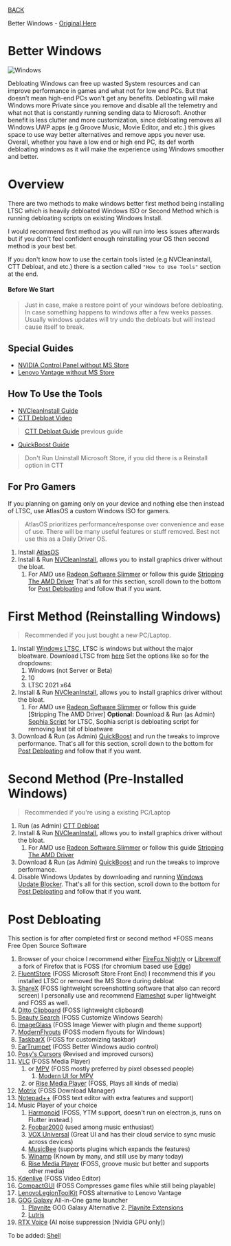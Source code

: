 
[BACK](..)

Better Windows - [Original Here](https://rentry.co/better-windows)

# Better Windows
![Windows](https://icon-library.com/images/windows-10-logo-icon/windows-10-logo-icon-16.jpg)

Debloating Windows can free up wasted System resources and can improve performance in games and what not for low end PCs. But that doesn't mean high-end PCs won't get any benefits. Debloating will make Windows more Private since you remove and disable all the telemetry and what not that is constantly running sending data to Microsoft. Another benefit is less clutter and more customization, since debloating removes all Windows UWP apps (e.g Groove Music, Movie Editor, and etc.) this gives space to use way better alternatives and remove apps you never use. Overall, whether you have a low end or high end PC, its def worth debloating windows as it will make the experience using Windows smoother and better.

# Overview
There are two methods to make windows better first method being installing LTSC which is heavily debloated Windows ISO or Second Method which is running debloating scripts on existing Windows Install.

I would recommend first method as you will run into less issues afterwards but if you don't feel confident enough reinstalling your OS then second method is your best bet.

If you don't know how to use the certain tools listed (e.g NVCleaninstall, CTT Debloat, and etc.) there is a section called `"How to Use Tools"` section at the end.

#### Before We Start
>	Just in case, make a restore point of your windows before debloating. In case something happens to windows after a few weeks passes. Usually windows updates will try undo the debloats but will instead cause itself to break.

## Special Guides
- [NVIDIA Control Panel without MS Store](./gaydia)
- [Lenovo Vantage without MS Store](./lenbian)


## How To Use the Tools
- [NVCleanInstall Guide](./NVCleanInstall)
- [CTT Debloat Video](https://youtu.be/tPRv-ATUBe4)
> [CTT Debloat Guide](./CitrusDebloater) previous guide
- [QuickBoost Guide](./quickboost)
>	Don't Run Uninstall Microsoft Store, if you did there is a Reinstall option in CTT

## For Pro Gamers
If you planning on gaming only on your device and nothing else then instead of LTSC, use AtlasOS a custom Windows ISO for gamers.
>	AtlasOS prioritizes performance/response over convenience and ease of use. There will be many useful features or stuff removed. Best not use this as a Daily Driver OS.
1. Install [AtlasOS](https://atlasos.net/)
2. Install & Run [NVCleanInstall](https://www.techpowerup.com/download/techpowerup-nvcleanstall/), allows you to install graphics driver without the bloat.
	1. For AMD use [Radeon Software Slimmer](https://github.com/GSDragoon/RadeonSoftwareSlimmer) or follow this guide [Stripping The AMD Driver](https://rentry.co/AMDDebloat)
That's all for this section, scroll down to the bottom for [Post Debloating](https://biblioklept.github.io/other/mirror/better-windows#post-debloating) and follow that if you want.

# First Method (Reinstalling Windows)
>	Recommended if you just bought a new PC/Laptop.
1. Install [Windows LTSC](https://supreme-gamers.com/t/windows-10-ltsc-the-best-windows-10-version-ever.845/), LTSC is windows but without the major bloatware.
	Download LTSC from [here](https://bobpony.com/downloads/) 
	Set the options like so for the dropdowns: 
	1. Windows (not Server or Beta) 
	2. 10 
	3. LTSC 2021 x64
2. Install & Run [NVCleanInstall](https://www.techpowerup.com/download/techpowerup-nvcleanstall/), allows you to install graphics driver without the bloat.
	1. For AMD use [Radeon Software Slimmer](https://github.com/GSDragoon/RadeonSoftwareSlimmer) or follow this guide [Stripping The AMD Driver]
	**Optional:** Download & Run (as Admin) [Sophia Script](https://github.com/farag2/Sophia-Script-for-Windows) for LTSC, Sophia script is debloating script for removing last bit of bloatware
3. Download & Run (as Admin) [QuickBoost](https://github.com/SanGraphic/QuickBoost) and run the tweaks to improve performance.
That's all for this section, scroll down to the bottom for [Post Debloating](https://biblioklept.github.io/other/mirror/better-windows#post-debloating) and follow that if you want.

# Second Method (Pre-Installed Windows)
>	Recommended if you're using a existing PC/Laptop
1. Run (as Admin) [CTT Debloat](https://www.christitus.com/debloat-windows-10-2020/)
2. Install & Run [NVCleanInstall](https://www.techpowerup.com/download/techpowerup-nvcleanstall/), allows you to install graphics driver without the bloat.
	1. For AMD use [Radeon Software Slimmer](https://github.com/GSDragoon/RadeonSoftwareSlimmer) or follow this guide [Stripping The AMD Driver](./AMDDebloat)
3. Download & Run (as Admin) [QuickBoost](https://github.com/SanGraphic/QuickBoost) and run the tweaks to improve performance.
4. Disable Windows Updates by downloading and running [Windows Update Blocker](https://www.sordum.org/9470/windows-update-blocker-v1-7/).
That's all for this section, scroll down to the bottom for [Post Debloating](https://biblioklept.github.io/other/mirror/better-windows#post-debloating) and follow that if you want.

# Post Debloating
This section is for after completed first or second method
\*FOSS means Free Open Source Software

1. Browser of your choice
	I recommend either [FireFox Nightly](https://www.mozilla.org/en-US/firefox/channel/desktop/#:~:text=is%20shared.-,Nightly,-Get%20a%20sneak) or [Librewolf](https://librewolf.net/) a fork of Firefox that is FOSS (for chromium based use [Edge](https://www.microsoft.com/en-us/edge))
2. [FluentStore](https://github.com/yoshiask/FluentStore) (FOSS Microsoft Store Front End)
	I recommend this if you installed LTSC or removed the MS Store during debloat
3. [ShareX](https://getsharex.com/) (FOSS lightweight screenshotting software that also can record screen)
	I personally use and recommend [Flameshot](https://flameshot.org/) super lightweight and FOSS as well.
4. [Ditto Clipboard](https://ditto-cp.sourceforge.io/) (FOSS lightweight clipboard)
4. [Beauty Search](https://github.com/krlvm/BeautySearch) (FOSS Customize Windows Search)
4. [ImageGlass](https://imageglass.org) (FOSS Image Viewer with plugin and theme support)
5. [ModernFlyouts](https://github.com/ModernFlyouts-Community/ModernFlyouts) (FOSS modern flyouts for Windows)
6. [TaskbarX](https://github.com/ChrisAnd1998/TaskbarX/releases) (FOSS for customizing taskbar)
7. [EarTrumpet](https://github.com/File-New-Project/EarTrumpet) (FOSS Better Windows audio control) 
8. [Posy's Cursors](http://www.michieldb.nl/other/cursors/) (Revised and improved cursors)
8. [VLC](https://www.videolan.org/vlc/) (FOSS Media Player)
	1. or [MPV](https://mpv.io/) (FOSS mostly preferred by pixel obsessed people)
		1. [Modern UI for MPV](https://github.com/cyl0/MordenX)
	2. or [Rise Media Player](https://github.com/Rise-Software/Rise-Media-Player) (FOSS, Plays all kinds of media)
9. [Motrix](https://motrix.app/) (FOSS Download Manager)
10. [Notepad++](https://notepad-plus-plus.org/) (FOSS text editor with extra features and support)
11. Music Player of your choice 
	1. [Harmonoid](https://harmonoid.com/) (FOSS, YTM support, doesn't run on electron.js, runs on Flutter instead.)
	2. [Foobar2000](https://www.foobar2000.org/) (used among music enthusiast)
	3. [VOX Universal](https://vox.rocks/windows-music-player) (Great UI and has their cloud service to sync music across devices)
	4. [MusicBee](https://www.getmusicbee.com/) (supports plugins which expands the features)
	5. [Winamp](https://www.winamp.com/) (Known by many, and still use by many today)
	6. [Rise Media Player](https://github.com/Rise-Software/Rise-Media-Player) (FOSS, groove music but better and supports other media)
12. [Kdenlive](https://kdenlive.org/) (FOSS Video Editor)
13. [CompactGUI](https://github.com/IridiumIO/CompactGUI) (FOSS Compresses game files while still being playable)
14. [LenovoLegionToolKit](https://github.com/BartoszCichecki/LenovoLegionToolkit) FOSS alternative to Lenovo Vantage
15. [GOG Galaxy](https://www.gog.com/galaxy) All-in-One game launcher
	1. [Playnite](https://github.com/JosefNemec/Playnite) GOG Galaxy Alternative
		2. [Playnite Extensions](https://github.com/darklinkpower/PlayniteExtensionsCollection)
	3. [Lutris](https://lutris.net/)
16. [RTX Voice](https://www.nvidia.com/en-us/geforce/guides/nvidia-rtx-voice-setup-guide/) (AI noise suppression [Nvidia GPU only])

To be added:
[Shell](https://nilesoft.org/)